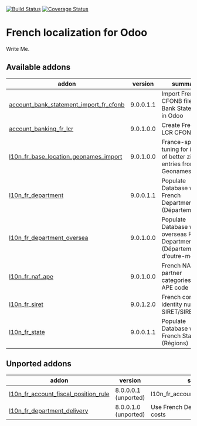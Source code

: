 [![Build Status](https://travis-ci.org/OCA/l10n-france.svg?branch=9.0)](https://travis-ci.org/OCA/l10n-france)
[![Coverage Status](https://coveralls.io/repos/OCA/l10n-france/badge.png?branch=9.0)](https://coveralls.io/r/OCA/l10n-france?branch=9.0)


French localization for Odoo
============================

Write Me. 

[//]: # (addons)

Available addons
----------------
addon | version | summary
--- | --- | ---
[account_bank_statement_import_fr_cfonb](account_bank_statement_import_fr_cfonb/) | 9.0.0.1.1 | Import French CFONB files as Bank Statements in Odoo
[account_banking_fr_lcr](account_banking_fr_lcr/) | 9.0.1.0.0 | Create French LCR CFONB files
[l10n_fr_base_location_geonames_import](l10n_fr_base_location_geonames_import/) | 9.0.1.0.0 | France-specific tuning for import of better zip entries from Geonames
[l10n_fr_department](l10n_fr_department/) | 9.0.0.1.1 | Populate Database with French Departments (Départements)
[l10n_fr_department_oversea](l10n_fr_department_oversea/) | 9.0.1.0.0 | Populate Database with overseas French Departments (Départements d'outre-mer)
[l10n_fr_naf_ape](l10n_fr_naf_ape/) | 9.0.1.0.0 | French NAF partner categories and APE code
[l10n_fr_siret](l10n_fr_siret/) | 9.0.1.2.0 | French company identity numbers SIRET/SIREN/NIC
[l10n_fr_state](l10n_fr_state/) | 9.0.0.1.1 | Populate Database with French States (Régions)


Unported addons
---------------
addon | version | summary
--- | --- | ---
[l10n_fr_account_fiscal_position_rule](l10n_fr_account_fiscal_position_rule/) | 8.0.0.0.1 (unported) | l10n_fr_account_fiscal_position_rule
[l10n_fr_department_delivery](l10n_fr_department_delivery/) | 8.0.0.1.0 (unported) | Use French Departments in delivery costs

[//]: # (end addons)
